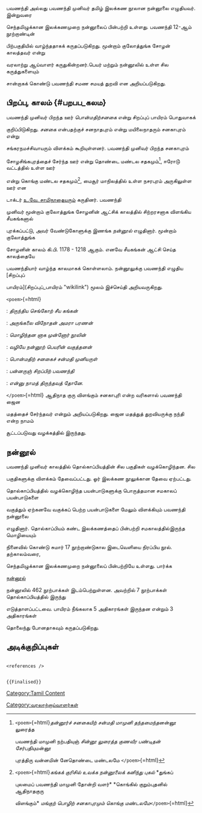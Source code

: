 பவணந்தி அல்லது பவணந்தி முனிவர் தமிழ் இலக்கண நூலான நன்னூலை எழுதியவர். இன்றுவரை
செந்தமிழுக்கான இலக்கணமுறை நன்னூலைப் பின்பற்றி உள்ளது. பவணந்தி 12-ஆம் நூற்றாண்டின்
பிற்பகுதியில் வாழ்ந்ததாகக் கருதப்படுகிறது. மூன்றாம் குலோத்துங்க சோழன் காலத்தவர் என்று
வரலாற்று ஆய்வாளர் கருதுகின்றனர்.பெயர் மற்றும் நன்னூலில் உள்ள சில கருத்துகளையும்
சான்றாகக் கொண்டு பவணந்தி சமண சமயத் துறவி என அறியப்படுகிறது.

## பிறப்பு, காலம் {#பறபப_கலம}

பவணந்தி முனிவர் பிறந்த ஊர் *பொன்மதிற்சனகை* என்று சிறப்புப் பாயிரம் பொதுவாகக்
குறிப்பிடுகிறது. *சனகை* என்பதற்குச் சனநாதபுரம் என்று மயிலைநாதரும் சனகாபுரம் என்று
சங்கரநமச்சிவாயரும் விளக்கம் கூறியுள்ளனர். பவணந்தி முனிவர் பிறந்த சனகாபுரம்
சோழசிங்கபுரத்தைச் சேர்ந்த ஊர் என்று தொண்டை மண்டல சதகமும்[^1], ஈரோடு் வட்டத்தில் உள்ள ஊர்
என்று கொங்கு மண்டல சதகமும்[^2], மைசூர் மாநிலத்தில் உள்ள நசரபுரம் அருகிலுள்ள ஊர் என
டாக்டர் [உ.வே. சாமிநாதையரும்](உ.வே.சாமிநாதையர் "wikilink") கருதினர். பவணந்தி
முனிவர் மூன்றாம் குலோத்துங்க சோழனின் ஆட்சிக் காலத்தில் சிற்றரசனாக விளங்கிய சீயகங்கனால்
புரக்கப்பட்டு, அவர் வேண்டுகோளுக்கு இணங்க *நன்னூல்* எழுதினார். மூன்றாம் குலோத்துங்க
சோழனின் காலம் கி.பி. 1178 - 1218 ஆகும். எனவே சீயகங்கன் ஆட்சி செய்த காலத்தையே
பவணந்தியார் வாழ்ந்த காலமாகக் கொள்ளலாம். நன்னூலுக்கு பவணந்தி எழுதிய [சிறப்புப்
பாயிரம்](சிறப்புப்_பாயிரம் "wikilink") மூலம் இச்செய்தி அறியவருகிறது.

`<poem>`{=html}

:   *திருந்திய செங்கோற் சீய கங்கன்*
:   *அருங்கலை விநோதன் அமரா பரணன்*
:   *மொழிந்தன னாக முன்னோர் நூலின்*
:   *வழியே நன்னூற் பெயரின் வகுத்தனன்*
:   *பொன்மதிற் சனகைச் சன்மதி முனியருள்*
:   *பன்னருஞ் சிறப்பிற் பவணந்தி*
:   *என்னு நாமத் திருந்தவத் தோனே.*

`</poem>`{=html} ஆதிநாத குரு விளங்கும் சனகாபுரி என்ற வரிகளால் பவணந்தி ஜைன
மதத்தைச் சேர்ந்தவர் என்றும் அறியப்படுகிறது. ஜைன மதத்துத் துறவியருக்கு நந்தி என்ற நாமம்
சூட்டப்படுவது வழக்கத்தில் இருந்தது.

## நன்னூல்

பவணந்தி முனிவர் காலத்தில் தொல்காப்பியத்தின் சில பகுதிகள் வழக்கொழிந்தன. சில
பகுதிகளுக்கு விளக்கம் தேவைப்பட்டது. ஓர் இலக்கண நூலுக்கான தேவை ஏற்பட்டது.
தொல்காப்பியத்தில் வழக்கொழிந்த பயன்பாடுகளுக்கு பொருத்தமான சமகாலப் பயன்பாடுகளை
வகுத்தும் ஏற்கனவே வகுக்கப் பெற்ற பயன்பாடுகளை மேலும் விளக்கியும் பவணந்தி நன்னூலை
எழுதினார். தொல்காப்பியம் கண்ட இலக்கணத்தைப் பின்பற்றி சமகாலத்தில்இருந்த மொழியையும்
நினைவில் கொண்டு சுமார் 17 நூற்றாண்டுகால இடைவெளியை நிரப்பிய நூல். தற்காலம்வரை,
செந்தமிழுக்கான இலக்கணமுறை நன்னூலைப் பின்பற்றியே உள்ளது. பார்க்க
[நன்னூல்](நன்னூல் "wikilink")

நன்னூலில் 462 நூற்பாக்கள் இடம்பெற்றுள்ளன. அவற்றில் 7 நூற்பாக்கள் தொல்காப்பியத்தில் இருந்து
எடுத்தாளப்பட்டவை. பாயிரம் நீங்கலாக 5 அதிகாரங்கள் இருந்தன என்றும் 3 அதிகாரங்கள்
தொலைந்து போனதாகவும் கருதப்படுகிறது.

## அடிக்குறிப்புகள்

```{=html}
<references />
```
```{=mediawiki}
{{Finalised}}
```
[Category:Tamil Content](Category:Tamil_Content "wikilink")
[Category:வரலாற்றாய்வாளர்கள்](Category:வரலாற்றாய்வாளர்கள் "wikilink")

[^1]: `<poem>`{=html}*தன்னூர்ச் சனகையிற் சன்மதி மாமுனி தந்தமைந்த*னன்னூ லுரைத்த
    பவணந்தி மாமுனி நற்பதியுஞ் *சின்னூ லுரைத்த குணவீர பண்டிதன் சேர்பதியு*மன்னூ
    புரத்திரு வன்னமின் னேதொண்டை மண்டலமே `</poem>`{=html}

[^2]: `<poem>`{=html}*கங்கக் குரிசில் உவக்க நன்னூலைக் கனிந்து புகல்* *துங்கப்
    புலமைப் பவணந்தி மாமுனி தோன்றி வளர்* *கொங்கில் குறும்புதனில் ஆதிநாதகுரு
    விளங்கும்* *மங்குற் பொழிற் சனகாபுரமும் கொங்கு மண்டலமே*`</poem>`{=html}
